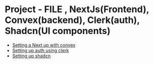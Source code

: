 # Project - FILE , NextJs(Frontend), Convex(backend), Clerk(auth), Shadcn(UI components)

- [Setting a Next up with convex](https://docs.convex.dev/quickstart/nextjs)
- [Setting up auth using clerk](https://docs.convex.dev/auth/clerk)
- [Setting up shadcn](https://ui.shadcn.com/docs/installation/next)
